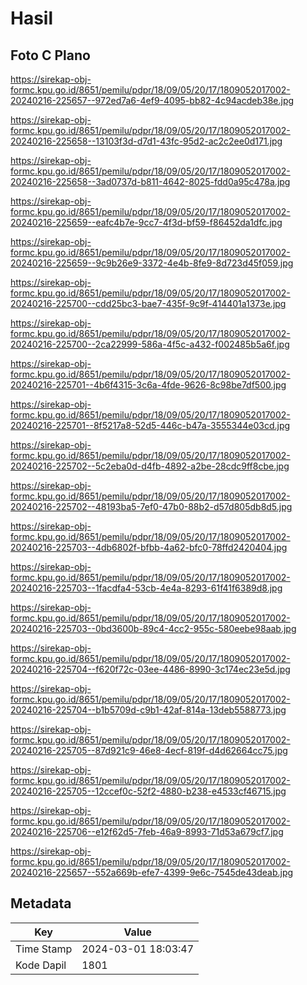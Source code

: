 # Hasil

## Foto C Plano

https://sirekap-obj-formc.kpu.go.id/8651/pemilu/pdpr/18/09/05/20/17/1809052017002-20240216-225657--972ed7a6-4ef9-4095-bb82-4c94acdeb38e.jpg

https://sirekap-obj-formc.kpu.go.id/8651/pemilu/pdpr/18/09/05/20/17/1809052017002-20240216-225658--13103f3d-d7d1-43fc-95d2-ac2c2ee0d171.jpg

https://sirekap-obj-formc.kpu.go.id/8651/pemilu/pdpr/18/09/05/20/17/1809052017002-20240216-225658--3ad0737d-b811-4642-8025-fdd0a95c478a.jpg

https://sirekap-obj-formc.kpu.go.id/8651/pemilu/pdpr/18/09/05/20/17/1809052017002-20240216-225659--eafc4b7e-9cc7-4f3d-bf59-f86452da1dfc.jpg

https://sirekap-obj-formc.kpu.go.id/8651/pemilu/pdpr/18/09/05/20/17/1809052017002-20240216-225659--9c9b26e9-3372-4e4b-8fe9-8d723d45f059.jpg

https://sirekap-obj-formc.kpu.go.id/8651/pemilu/pdpr/18/09/05/20/17/1809052017002-20240216-225700--cdd25bc3-bae7-435f-9c9f-414401a1373e.jpg

https://sirekap-obj-formc.kpu.go.id/8651/pemilu/pdpr/18/09/05/20/17/1809052017002-20240216-225700--2ca22999-586a-4f5c-a432-f002485b5a6f.jpg

https://sirekap-obj-formc.kpu.go.id/8651/pemilu/pdpr/18/09/05/20/17/1809052017002-20240216-225701--4b6f4315-3c6a-4fde-9626-8c98be7df500.jpg

https://sirekap-obj-formc.kpu.go.id/8651/pemilu/pdpr/18/09/05/20/17/1809052017002-20240216-225701--8f5217a8-52d5-446c-b47a-3555344e03cd.jpg

https://sirekap-obj-formc.kpu.go.id/8651/pemilu/pdpr/18/09/05/20/17/1809052017002-20240216-225702--5c2eba0d-d4fb-4892-a2be-28cdc9ff8cbe.jpg

https://sirekap-obj-formc.kpu.go.id/8651/pemilu/pdpr/18/09/05/20/17/1809052017002-20240216-225702--48193ba5-7ef0-47b0-88b2-d57d805db8d5.jpg

https://sirekap-obj-formc.kpu.go.id/8651/pemilu/pdpr/18/09/05/20/17/1809052017002-20240216-225703--4db6802f-bfbb-4a62-bfc0-78ffd2420404.jpg

https://sirekap-obj-formc.kpu.go.id/8651/pemilu/pdpr/18/09/05/20/17/1809052017002-20240216-225703--1facdfa4-53cb-4e4a-8293-61f41f6389d8.jpg

https://sirekap-obj-formc.kpu.go.id/8651/pemilu/pdpr/18/09/05/20/17/1809052017002-20240216-225703--0bd3600b-89c4-4cc2-955c-580eebe98aab.jpg

https://sirekap-obj-formc.kpu.go.id/8651/pemilu/pdpr/18/09/05/20/17/1809052017002-20240216-225704--f620f72c-03ee-4486-8990-3c174ec23e5d.jpg

https://sirekap-obj-formc.kpu.go.id/8651/pemilu/pdpr/18/09/05/20/17/1809052017002-20240216-225704--b1b5709d-c9b1-42af-814a-13deb5588773.jpg

https://sirekap-obj-formc.kpu.go.id/8651/pemilu/pdpr/18/09/05/20/17/1809052017002-20240216-225705--87d921c9-46e8-4ecf-819f-d4d62664cc75.jpg

https://sirekap-obj-formc.kpu.go.id/8651/pemilu/pdpr/18/09/05/20/17/1809052017002-20240216-225705--12ccef0c-52f2-4880-b238-e4533cf46715.jpg

https://sirekap-obj-formc.kpu.go.id/8651/pemilu/pdpr/18/09/05/20/17/1809052017002-20240216-225706--e12f62d5-7feb-46a9-8993-71d53a679cf7.jpg

https://sirekap-obj-formc.kpu.go.id/8651/pemilu/pdpr/18/09/05/20/17/1809052017002-20240216-225657--552a669b-efe7-4399-9e6c-7545de43deab.jpg


## Metadata

| Key        | Value               |
| ---------- | ------------------- |
| Time Stamp | 2024-03-01 18:03:47 |
| Kode Dapil | 1801                |



